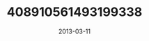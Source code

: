 ---
title: "408910561493199338"
image: "2013-03-11 12.39.19 408910561493199338_46248401"
date: "2013-03-11"
type: "photo"
---